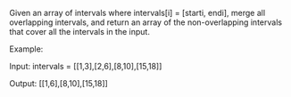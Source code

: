 Given an array of intervals where intervals[i] = [starti, endi], merge all overlapping intervals, and return an array of the non-overlapping intervals that cover all the intervals in the input.

Example:

Input: intervals = [[1,3],[2,6],[8,10],[15,18]]


Output: [[1,6],[8,10],[15,18]]
